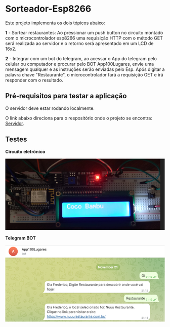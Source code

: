 # Sorteador-Esp8266

Este projeto implementa os dois tópicos abaixo:

**1** - Sortear restaurantes: Ao pressionar um push button no circuito montado com o microcontrolador esp8266 uma requisição HTTP com o método GET será realizada ao servidor e o retorno será apresentado em um LCD de 16x2.

**2** - Integrar com um bot do telegram, ao acessar o App do telegram pelo celular ou computador e procurar pelo BOT App100Lugares, envie uma mensagem qualquer e as instruções serão enviadas pelo Esp. Após digitar a palavra chave "Restaurante", o microcontrolador fará a requisição GET e irá responder com o resultado.

## Pré-requisitos para testar a aplicação

O servidor deve estar rodando localmente.

O link abaixo direciona para o respositório onde o projeto se encontra: [Servidor](https://github.com/FredericoFirmo/Restaurantes-API).

## Testes

**Circuito eletrônico**

![Circuito eletrônico](img/circuito.png)

**Telegram BOT**

![BOT](img/telegram.png)
